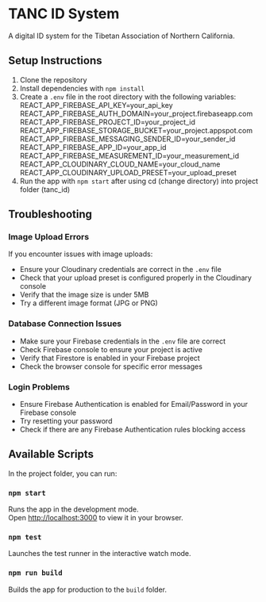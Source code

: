 # TANC ID System

A digital ID system for the Tibetan Association of Northern California.

## Setup Instructions

1. Clone the repository
2. Install dependencies with `npm install`
3. Create a `.env` file in the root directory with the following variables:
   REACT_APP_FIREBASE_API_KEY=your_api_key REACT_APP_FIREBASE_AUTH_DOMAIN=your_project.firebaseapp.com REACT_APP_FIREBASE_PROJECT_ID=your_project_id REACT_APP_FIREBASE_STORAGE_BUCKET=your_project.appspot.com REACT_APP_FIREBASE_MESSAGING_SENDER_ID=your_sender_id REACT_APP_FIREBASE_APP_ID=your_app_id REACT_APP_FIREBASE_MEASUREMENT_ID=your_measurement_id REACT_APP_CLOUDINARY_CLOUD_NAME=your_cloud_name REACT_APP_CLOUDINARY_UPLOAD_PRESET=your_upload_preset
4. Run the app with `npm start` after using cd (change directory) into project folder (tanc_id)

## Troubleshooting

### Image Upload Errors

If you encounter issues with image uploads:

- Ensure your Cloudinary credentials are correct in the `.env` file
- Check that your upload preset is configured properly in the Cloudinary console
- Verify that the image size is under 5MB
- Try a different image format (JPG or PNG)

### Database Connection Issues

- Make sure your Firebase credentials in the `.env` file are correct
- Check Firebase console to ensure your project is active
- Verify that Firestore is enabled in your Firebase project
- Check the browser console for specific error messages

### Login Problems

- Ensure Firebase Authentication is enabled for Email/Password in your Firebase console
- Try resetting your password
- Check if there are any Firebase Authentication rules blocking access

## Available Scripts

In the project folder, you can run:

### `npm start`

Runs the app in the development mode.\
Open [http://localhost:3000](http://localhost:3000) to view it in your browser.

### `npm test`

Launches the test runner in the interactive watch mode.

### `npm run build`

Builds the app for production to the `build` folder.
